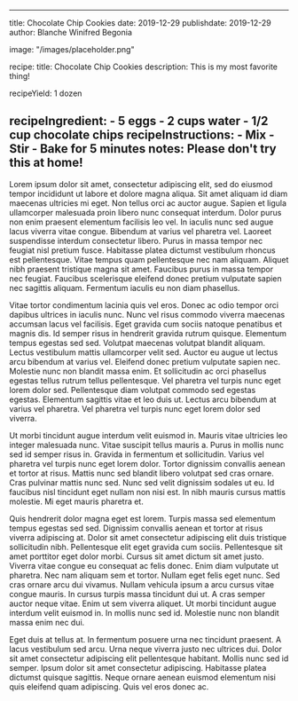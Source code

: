 
---
title: Chocolate Chip Cookies
date: 2019-12-29
publishdate: 2019-12-29
author: Blanche Winifred Begonia

image: "/images/placeholder.png"

recipe:
  title: Chocolate Chip Cookies
  description: This is my most favorite thing!

  recipeYield: 1 dozen

  recipeIngredient:
    - 5 eggs
    - 2 cups water
    - 1/2 cup chocolate chips
  recipeInstructions:
    - Mix
    - Stir
    - Bake for 5 minutes
  notes: Please don't try this at home!
---

Lorem ipsum dolor sit amet, consectetur adipiscing elit, sed do eiusmod tempor incididunt ut labore et dolore magna aliqua. Sit amet aliquam id diam maecenas ultricies mi eget. Non tellus orci ac auctor augue. Sapien et ligula ullamcorper malesuada proin libero nunc consequat interdum. Dolor purus non enim praesent elementum facilisis leo vel. In iaculis nunc sed augue lacus viverra vitae congue. Bibendum at varius vel pharetra vel. Laoreet suspendisse interdum consectetur libero. Purus in massa tempor nec feugiat nisl pretium fusce. Habitasse platea dictumst vestibulum rhoncus est pellentesque. Vitae tempus quam pellentesque nec nam aliquam. Aliquet nibh praesent tristique magna sit amet. Faucibus purus in massa tempor nec feugiat. Faucibus scelerisque eleifend donec pretium vulputate sapien nec sagittis aliquam. Fermentum iaculis eu non diam phasellus.

Vitae tortor condimentum lacinia quis vel eros. Donec ac odio tempor orci dapibus ultrices in iaculis nunc. Nunc vel risus commodo viverra maecenas accumsan lacus vel facilisis. Eget gravida cum sociis natoque penatibus et magnis dis. Id semper risus in hendrerit gravida rutrum quisque. Elementum tempus egestas sed sed. Volutpat maecenas volutpat blandit aliquam. Lectus vestibulum mattis ullamcorper velit sed. Auctor eu augue ut lectus arcu bibendum at varius vel. Eleifend donec pretium vulputate sapien nec. Molestie nunc non blandit massa enim. Et sollicitudin ac orci phasellus egestas tellus rutrum tellus pellentesque. Vel pharetra vel turpis nunc eget lorem dolor sed. Pellentesque diam volutpat commodo sed egestas egestas. Elementum sagittis vitae et leo duis ut. Lectus arcu bibendum at varius vel pharetra. Vel pharetra vel turpis nunc eget lorem dolor sed viverra.

Ut morbi tincidunt augue interdum velit euismod in. Mauris vitae ultricies leo integer malesuada nunc. Vitae suscipit tellus mauris a. Purus in mollis nunc sed id semper risus in. Gravida in fermentum et sollicitudin. Varius vel pharetra vel turpis nunc eget lorem dolor. Tortor dignissim convallis aenean et tortor at risus. Mattis nunc sed blandit libero volutpat sed cras ornare. Cras pulvinar mattis nunc sed. Nunc sed velit dignissim sodales ut eu. Id faucibus nisl tincidunt eget nullam non nisi est. In nibh mauris cursus mattis molestie. Mi eget mauris pharetra et.

Quis hendrerit dolor magna eget est lorem. Turpis massa sed elementum tempus egestas sed sed. Dignissim convallis aenean et tortor at risus viverra adipiscing at. Dolor sit amet consectetur adipiscing elit duis tristique sollicitudin nibh. Pellentesque elit eget gravida cum sociis. Pellentesque sit amet porttitor eget dolor morbi. Cursus sit amet dictum sit amet justo. Viverra vitae congue eu consequat ac felis donec. Enim diam vulputate ut pharetra. Nec nam aliquam sem et tortor. Nullam eget felis eget nunc. Sed cras ornare arcu dui vivamus. Nullam vehicula ipsum a arcu cursus vitae congue mauris. In cursus turpis massa tincidunt dui ut. A cras semper auctor neque vitae. Enim ut sem viverra aliquet. Ut morbi tincidunt augue interdum velit euismod in. In mollis nunc sed id. Molestie nunc non blandit massa enim nec dui.

Eget duis at tellus at. In fermentum posuere urna nec tincidunt praesent. A lacus vestibulum sed arcu. Urna neque viverra justo nec ultrices dui. Dolor sit amet consectetur adipiscing elit pellentesque habitant. Mollis nunc sed id semper. Ipsum dolor sit amet consectetur adipiscing. Habitasse platea dictumst quisque sagittis. Neque ornare aenean euismod elementum nisi quis eleifend quam adipiscing. Quis vel eros donec ac.
